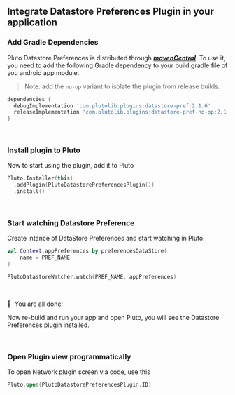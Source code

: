 ## Integrate Datastore Preferences Plugin in your application


### Add Gradle Dependencies
Pluto Datastore Preferences is distributed through [***mavenCentral***](https://central.sonatype.com/artifact/com.plutolib.plugins/datastore-pref). To use it, you need to add the following Gradle dependency to your build.gradle file of you android app module.

> Note: add the `no-op` variant to isolate the plugin from release builds.
```groovy
dependencies {
  debugImplementation 'com.plutolib.plugins:datastore-pref:2.1.6'
  releaseImplementation 'com.plutolib.plugins:datastore-pref-no-op:2.1.6'
}
```
<br>

### Install plugin to Pluto

Now to start using the plugin, add it to Pluto
```kotlin
Pluto.Installer(this)
  .addPlugin(PlutoDatastorePreferencesPlugin())
  .install()
```
<br>

###  Start watching Datastore Preference

Create intance of DataStore Preferences and start watching in Pluto.
```kotlin
val Context.appPreferences by preferencesDataStore(
    name = PREF_NAME
)

PlutoDatastoreWatcher.watch(PREF_NAME, appPreferences)
```
<br>

🎉 &nbsp;You are all done!

Now re-build and run your app and open Pluto, you will see the Datastore Preferences plugin installed.

<br>

### Open Plugin view programmatically
To open Network plugin screen via code, use this
```kotlin
Pluto.open(PlutoDatastorePreferencesPlugin.ID)
```

